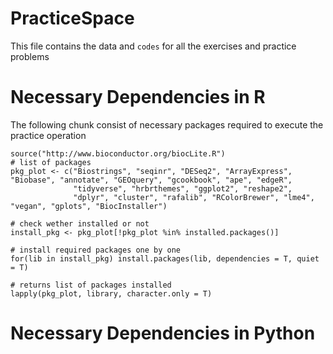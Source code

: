 # PracticeSpace
This file contains the data and `codes` for all the exercises and practice problems

# Necessary Dependencies in R
The following chunk consist of necessary packages required to execute the practice operation
```{r}
source("http://www.bioconductor.org/biocLite.R")
# list of packages
pkg_plot <- c("Biostrings", "seqinr", "DESeq2", "ArrayExpress", "Biobase", "annotate", "GEOquery", "gcookbook", "ape", "edgeR",
              "tidyverse", "hrbrthemes", "ggplot2", "reshape2",
              "dplyr", "cluster", "rafalib", "RColorBrewer", "lme4", "vegan", "gplots", "BiocInstaller")

# check wether installed or not
install_pkg <- pkg_plot[!pkg_plot %in% installed.packages()]

# install required packages one by one
for(lib in install_pkg) install.packages(lib, dependencies = T, quiet = T)

# returns list of packages installed
lapply(pkg_plot, library, character.only = T)
```
# Necessary Dependencies in Python
